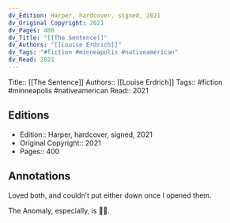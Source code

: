 ```yaml
---
dv_Edition: Harper, hardcover, signed, 2021
dv_Original Copyright: 2021
dv_Pages: 400
dv_Title: "[[The Sentence]]"
dv_Authors: "[[Louise Erdrich]]"
dv_Tags: "#fiction #minneapolis #nativeamerican"
dv_Read: 2021
---
```

Title:: [[The Sentence]]
Authors:: [[Louise Erdrich]]
Tags:: #fiction #minneapolis #nativeamerican
Read:: 2021

## Editions
- Edition:: Harper, hardcover, signed, 2021
- Original Copyright:: 2021
- Pages:: 400

## Annotations

Loved both, and couldn’t put either down once I opened them.   
  
The Anomaly, especially, is 👀🤯.